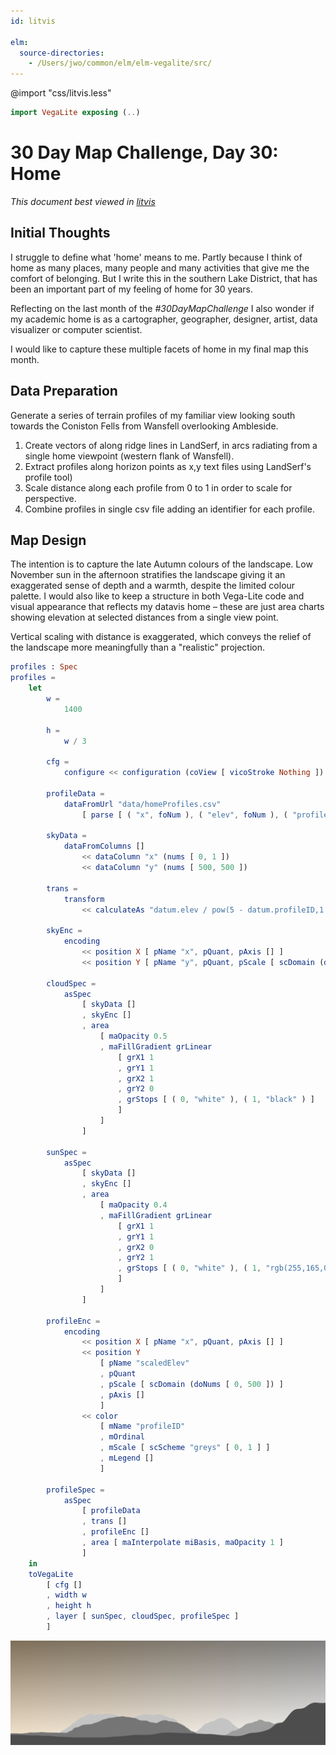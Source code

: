 ```yaml
---
id: litvis

elm:
  source-directories:
    - /Users/jwo/common/elm/elm-vegalite/src/
---
```


@import "css/litvis.less"

```elm {l=hidden}
import VegaLite exposing (..)
```

# 30 Day Map Challenge, Day 30: Home

_This document best viewed in [litvis](https://github.com/gicentre/litvis)_

## Initial Thoughts

I struggle to define what 'home' means to me. Partly because I think of home as many places, many people and many activities that give me the comfort of belonging. But I write this in the southern Lake District, that has been an important part of my feeling of home for 30 years.

Reflecting on the last month of the _#30DayMapChallenge_ I also wonder if my academic home is as a cartographer, geographer, designer, artist, data visualizer or computer scientist.

I would like to capture these multiple facets of home in my final map this month.

## Data Preparation

Generate a series of terrain profiles of my familiar view looking south towards the Coniston Fells from Wansfell overlooking Ambleside.

1. Create vectors of along ridge lines in LandSerf, in arcs radiating from a single home viewpoint (western flank of Wansfell).
2. Extract profiles along horizon points as x,y text files using LandSerf's profile tool)
3. Scale distance along each profile from 0 to 1 in order to scale for perspective.
4. Combine profiles in single csv file adding an identifier for each profile.

## Map Design

The intention is to capture the late Autumn colours of the landscape. Low November sun in the afternoon stratifies the landscape giving it an exaggerated sense of depth and a warmth, despite the limited colour palette. I would also like to keep a structure in both Vega-Lite code and visual appearance that reflects my datavis home – these are just area charts showing elevation at selected distances from a single view point.

Vertical scaling with distance is exaggerated, which conveys the relief of the landscape more meaningfully than a "realistic" projection.

```elm {v}
profiles : Spec
profiles =
    let
        w =
            1400

        h =
            w / 3

        cfg =
            configure << configuration (coView [ vicoStroke Nothing ])

        profileData =
            dataFromUrl "data/homeProfiles.csv"
                [ parse [ ( "x", foNum ), ( "elev", foNum ), ( "profileID", foNum ) ] ]

        skyData =
            dataFromColumns []
                << dataColumn "x" (nums [ 0, 1 ])
                << dataColumn "y" (nums [ 500, 500 ])

        trans =
            transform
                << calculateAs "datum.elev / pow(5 - datum.profileID,1.2)" "scaledElev"

        skyEnc =
            encoding
                << position X [ pName "x", pQuant, pAxis [] ]
                << position Y [ pName "y", pQuant, pScale [ scDomain (doNums [ 0, 500 ]) ], pAxis [] ]

        cloudSpec =
            asSpec
                [ skyData []
                , skyEnc []
                , area
                    [ maOpacity 0.5
                    , maFillGradient grLinear
                        [ grX1 1
                        , grY1 1
                        , grX2 1
                        , grY2 0
                        , grStops [ ( 0, "white" ), ( 1, "black" ) ]
                        ]
                    ]
                ]

        sunSpec =
            asSpec
                [ skyData []
                , skyEnc []
                , area
                    [ maOpacity 0.4
                    , maFillGradient grLinear
                        [ grX1 1
                        , grY1 1
                        , grX2 0
                        , grY2 1
                        , grStops [ ( 0, "white" ), ( 1, "rgb(255,165,0)" ) ]
                        ]
                    ]
                ]

        profileEnc =
            encoding
                << position X [ pName "x", pQuant, pAxis [] ]
                << position Y
                    [ pName "scaledElev"
                    , pQuant
                    , pScale [ scDomain (doNums [ 0, 500 ]) ]
                    , pAxis []
                    ]
                << color
                    [ mName "profileID"
                    , mOrdinal
                    , mScale [ scScheme "greys" [ 0, 1 ] ]
                    , mLegend []
                    ]

        profileSpec =
            asSpec
                [ profileData
                , trans []
                , profileEnc []
                , area [ maInterpolate miBasis, maOpacity 1 ]
                ]
    in
    toVegaLite
        [ cfg []
        , width w
        , height h
        , layer [ sunSpec, cloudSpec, profileSpec ]
        ]
```

![day 30](images/day30.jpg)
